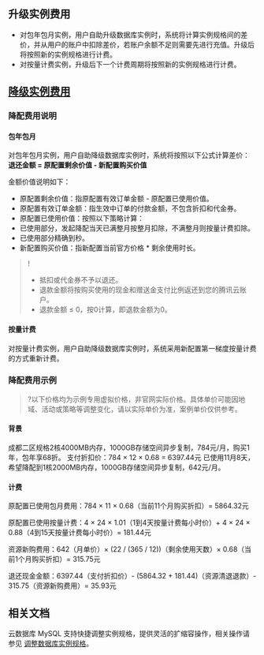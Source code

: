 ## 升级实例费用
- 对包年包月实例，用户自助升级数据库实例时，系统将计算实例规格间的差价，并从用户的账户中扣除差价，若账户余额不足则需要先进行充值。升级后将按照新的实例规格进行计费。
- 对按量计费实例，升级后下一个计费周期将按照新的实例规格进行计费。

## [降级实例费用](id:degrade_billing)
### 降配费用说明
#### 包年包月
对包年包月实例，用户自助降级数据库实例时，系统将按照以下公式计算差价：
**退还金额 = 原配置剩余价值  - 新配置购买价值**

金额价值说明如下：
- 原配置剩余价值：指原配置有效订单金额 - 原配置已使用价值。
- 原配置有效订单金额：指生效中订单的付款金额，不包含折扣和代金券。
- 原配置已使用价值：按照以下策略计算：
 - 已使用部分，发起降配当天已满整月按整月扣除，不满整月则按量计费扣除。
 - 已使用部分精确到秒。
- 新配置购买价值：指新配置当前官方价格 * 剩余使用时长。
>!
>- 抵扣或代金券不予以退还。
>- 退款金额将按购买使用的现金和赠送金支付比例返还到您的腾讯云账户。
>- 退款金额 ≤ 0，按0计算，即退款金额为0。

#### 按量计费
对按量计费实例，用户自助降级数据库实例时，系统采用新配置第一梯度按量计费的方式重新计费。

### 降配费用示例
>?以下价格均为示例专用虚拟价格，非官网实际价格。具体单价可能因地域、活动或策略等调整变化，请以实际单价为准，案例单价仅供参考。

#### 背景
成都二区规格2核4000MB内存，1000GB存储空间异步复制，784元/月，购买1年，包年享68折。
支付折扣价：784 × 12 × 0.68 = 6397.44元
已使用11月8天，希望降配到1核2000MB内存，1000GB存储空间异步复制，642元/月。

#### 计费
原配置已使用包月费用：784 × 11 × 0.68（当前11个月购买折扣）= 5864.32元

原配置已使用按量计费：4 × 24 × 1.01（1到4天按量计费每小时价）+ 4 × 24 × 0.88（4到15天按量计费每小时价）= 181.44元

资源新购费用：642（月单价）× (22 / (365 / 12))（剩余使用天数）× 0.68（当前1个月购买折扣）= 315.75元

退还现金金额：6397.44（支付折扣价）- (5864.32 + 181.44)（资源清退退款）- 315.75（资源新购费用）= 35.93元

## 相关文档
云数据库 MySQL 支持快捷调整实例规格，提供灵活的扩缩容操作，相关操作请参见 [调整数据库实例规格](https://cloud.tencent.com/document/product/236/19707)。
